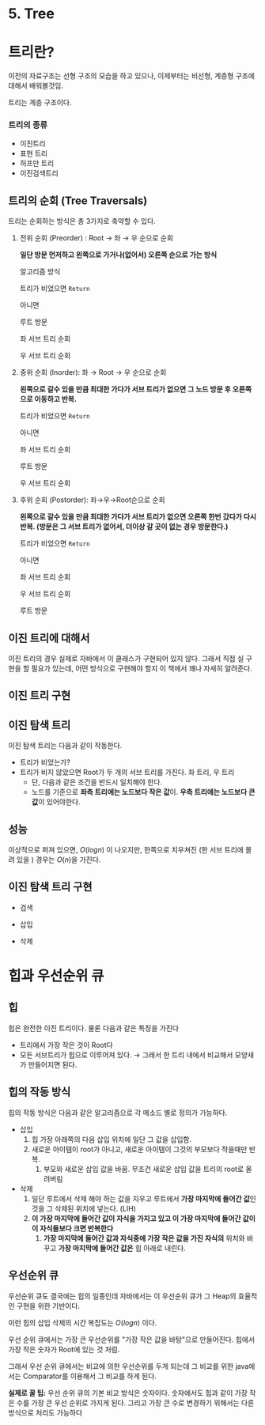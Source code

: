 # 5. Tree

# 트리란?

이전의 자료구조는 선형 구조의 모습을 하고 있으나, 이제부터는 비선형, 계층형 구조에 대해서 배워볼것임.

트리는 계층 구조이다.

### 트리의 종류

- 이진트리
- 표현 트리
- 허프만 트리
- 이진검색트리

## 트리의 순회 (Tree Traversals)

트리는 순회하는 방식은 총 3가지로 축약할 수 있다. 

1. 전위 순회 (Preorder) : Root → 좌 → 우 순으로 순회

    **일단 방문 먼저하고 왼쪽으로 가거나(없어서) 오른쪽 순으로 가는 방식**

    알고리즘 방식

    트리가 비었으면 `Return`

    아니면

    루트 방문

    좌 서브 트리 순회

    우 서브 트리 순회

2. 중위 순회 (Inorder): 좌 → Root → 우 순으로 순회 

    **왼쪽으로 갈수 있을 만큼  최대한 가다가 서브 트리가 없으면 그 노드 방문 후 오른쪽으로 이동하고 반복.**

    트리가 비었으면 `Return`

    아니면

    좌 서브 트리 순회

    루트 방문

    우 서브 트리 순회

3. 후위 순회 (Postorder): 좌→우→Root순으로 순회

    **왼쪽으로 갈수 있을 만큼  최대한 가다가 서브 트리가 없으면 오른쪽 한번 갔다가 다시 반복. (방문은 그 서브 트리가 없어서, 더이상 갈 곳이 없는 경우 방문한다.)**

    트리가 비었으면 `Return`

    아니면

    좌 서브 트리 순회

    우 서브 트리 순회

    루트 방문

## 이진 트리에 대해서

이진 트리의 경우 실제로 자바에서 이 클래스가 구현되어 있지 않다.  그래서 직접 실 구현을 할 필요가 있는데, 어떤 방식으로 구현해야 할지 이 책에서 꽤나 자세히 알려준다.

## 이진 트리 구현

## 이진 탐색 트리

이진 탐색 트리는 다음과 같이 작동한다.

- 트리가 비었는가?
- 트리가 비지 않았으면 Root가 두 개의 서브 트리를 가진다. 좌 트리, 우 트리
    - 단, 다음과 같은 조건을 반드시 일치해야 한다.
    - 노드를 기준으로 **좌측 트리에는 노드보다 작은 값**이. **우측 트리에는 노드보다 큰 값**이 있어야한다.

## 성능

이상적으로 퍼져 있으면, $O(log n)$ 이 나오지만, 한쪽으로 치우쳐진 (한 서브 트리에 몰려 있을 ) 경우는 $O(n)$을 가진다.

## 이진 탐색 트리 구현

- 검색

- 삽입

- 삭제

# 힙과 우선순위 큐

## 힙

힙은 완전한 이진 트리이다. 물론 다음과 같은 특징을 가진다

- 트리에서 가장 작은 것이 Root다
- 모든 서브트리가 힙으로 이루어져 있다. → 그래서 한 트리 내에서 비교해서 모양새가 만들어지면 된다.

## 힙의 작동 방식

힙의 작동 방식은 다음과 같은 알고리즘으로 각 메소드 별로 정의가 가능하다.

- 삽입
    1. 힙 가장 아래쪽의 다음 삽입 위치에 일단 그 값을 삽입함.
    2. 새로운 아이템이 root가 아니고, 새로운 아이템이 그것의 부모보다 작을때만 반복.
        1. 부모와 새로운 삽입 값을 바꿈.  무조건 새로운 삽입 값을 트리의 root로 올려버림
- 삭제
    1. 일단 루트에서 삭제 해야 하는 값을 지우고 루트에서 **가장 마지막에 들어간 값**인 것을 그 삭제된 위치에 넣는다. (LIH)
    2.  **이 가장 마지막에 들어간 값이 자식을 가지고 있고 이 가장 마지막에 들어간 값이 이 자식들보다 크면 반복한다**
        1. **가장 마지막에 들어간 값과 자식중에 가장 작은 값을 가진 자식의** 위치와 바꾸고 **가장 마지막에 들어간 값은** 힙 아래로 내린다.

## 우선순위 큐

우선순위 큐도 결국에는 힙의 일종인데  자바에서는 이 우선순위 큐가 그 Heap의 효율적인 구현을 위한 기반이다.

이런 힙의 삽입 삭제의 시간 복잡도는 $O(logn)$ 이다.

우선 순위 큐에서는 가장 큰 우선순위를 "가장 작은 값을 바탕"으로 만들어진다. 힙에서 가장 작은 숫자가 Root에 있는 것 처럼.

그래서 우선 순위 큐에서는 비교에 의한 우선순위를 두게 되는데 그 비교를 위한 java에서는 Comparator를 이용해서 그 비교를 하게 된다. 

**실제로 꿀 팁:** 
우선 순위 큐의 기본 비교 방식은 숫자이다. 숫자에서도 힙과 같이 가장 작은 수를 가장 큰 우선 순위로 가지게 된다. 그리고 가장 큰 수로 변경하기 위해서는 다른 방식으로 처리도 가능하다